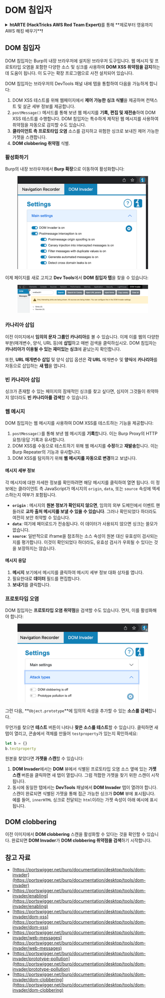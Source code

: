 # DOM 침입자

<details>

<summary><strong>htARTE (HackTricks AWS Red Team Expert)</strong>를 통해 **제로부터 영웅까지 AWS 해킹 배우기**</a><strong>!</strong></summary>

HackTricks를 지원하는 다른 방법:

* **회사가 HackTricks에 광고되길 원하거나** **PDF로 HackTricks 다운로드**하려면 [**구독 요금제**](https://github.com/sponsors/carlospolop)를 확인하세요!
* [**공식 PEASS & HackTricks 스왜그**](https://peass.creator-spring.com)를 구입하세요
* [**The PEASS Family**](https://opensea.io/collection/the-peass-family)를 발견하세요, 당사의 독점 [**NFTs**](https://opensea.io/collection/the-peass-family) 컬렉션
* **💬 [디스코드 그룹](https://discord.gg/hRep4RUj7f)** 또는 [텔레그램 그룹](https://t.me/peass)에 **가입**하거나 **트위터** 🐦 [**@carlospolopm**](https://twitter.com/hacktricks\_live)**를** 팔로우하세요.
* **HackTricks** 및 **HackTricks Cloud** github 저장소에 PR을 제출하여 **해킹 트릭을 공유**하세요.

</details>

## DOM 침입자

DOM 침입자는 Burp의 내장 브라우저에 설치된 브라우저 도구입니다. 웹 메시지 및 프로토타입 오염을 포함한 다양한 소스 및 싱크를 사용하여 **DOM XSS 취약점을 감지**하는 데 도움이 됩니다. 이 도구는 확장 프로그램으로 사전 설치되어 있습니다.

DOM 침입자는 브라우저의 DevTools 패널 내에 탭을 통합하여 다음을 가능하게 합니다:

1. DOM XSS 테스트를 위해 웹페이지에서 **제어 가능한 싱크 식별**을 제공하며 컨텍스트 및 살균 세부 정보를 제공합니다.
2. `postMessage()` 메서드를 통해 보낸 웹 메시지를 **기록, 편집 및 재전송**하여 DOM XSS 테스트를 수행합니다. DOM 침입자는 특수하게 제작된 웹 메시지를 사용하여 취약점을 자동으로 감지할 수도 있습니다.
3. **클라이언트 측 프로토타입 오염** 소스를 감지하고 위험한 싱크로 보내진 제어 가능한 가젯을 스캔합니다.
4. **DOM clobbering 취약점** 식별.

### 활성화하기

Burp의 내장 브라우저에서 **Burp 확장**으로 이동하여 활성화합니다:

<figure><img src="../../.gitbook/assets/image (4) (1) (1) (2).png" alt=""><figcaption></figcaption></figure>

이제 페이지를 새로 고치고 **Dev Tools**에서 **DOM 침입자 탭**을 찾을 수 있습니다:

<figure><img src="../../.gitbook/assets/image (3) (1) (1) (1) (1) (1) (1) (1) (1) (1) (1) (1).png" alt=""><figcaption></figcaption></figure>

### 카나리아 삽입

이전 이미지에서 **임의의 문자 그룹인 카나리아**를 볼 수 있습니다. 이제 이를 웹의 다양한 부분(매개변수, 양식, URL 등)에 **삽입**하고 매번 검색을 클릭하십시오. DOM 침입자는 **카나리아가 이용될 수 있는 재미있는 싱크**에 끝났는지 확인합니다.

또한, **URL 매개변수 삽입** 및 양식 삽입 옵션은 **각 URL** 매개변수 및 **양식**에 **카나리아**를 자동으로 삽입하는 **새 탭**을 엽니다.

### 빈 카나리아 삽입

싱크가 존재할 수 있는 페이지의 잠재적인 싱크를 찾고 싶다면, 심지어 그것들이 취약하지 않더라도 **빈 카나리아를 검색**할 수 있습니다.

### 웹 메시지

DOM 침입자는 웹 메시지를 사용하여 DOM XSS를 테스트하는 기능을 제공합니다:

1. `postMessage()`를 통해 보낸 웹 메시지를 **기록**합니다. 이는 Burp Proxy의 HTTP 요청/응답 기록과 유사합니다.
2. DOM XSS를 수동으로 테스트하기 위해 웹 메시지를 **수정**하고 **재발송**합니다. 이는 Burp Repeater의 기능과 유사합니다.
3. DOM XSS를 탐지하기 위해 **웹 메시지를 자동으로 변경**하고 보냅니다.

#### 메시지 세부 정보

각 메시지에 대한 자세한 정보를 확인하려면 해당 메시지를 클릭하여 열면 됩니다. 이 정보에는 클라이언트 측 JavaScript가 메시지의 `origin`, `data`, 또는 `source` 속성에 액세스하는지 여부가 포함됩니다.

* **`origin`** : 메시지의 **원본 정보가 확인되지 않으면**, 임의의 외부 도메인에서 이벤트 핸들러로 **교차 출처 메시지를 보낼 수 있을 수 있습니다**. 그러나 확인되었다 하더라도 여전히 보안 취약할 수 있습니다.
* **`data`**: 여기에 페이로드가 전송됩니다. 이 데이터가 사용되지 않으면 싱크는 쓸모가 없습니다.
* **`source`**: 일반적으로 iframe을 참조하는 소스 속성이 원본 대신 유효성이 검사되는지를 평가합니다. 이것이 확인되었다 하더라도, 유효성 검사가 우회될 수 있다는 것을 보장하지는 않습니다.

#### 메시지 응답

1. **메시지** 보기에서 메시지를 클릭하여 메시지 세부 정보 대화 상자를 엽니다.
2. 필요한대로 **데이터** 필드를 편집합니다.
3. **보내기**를 클릭합니다.

### 프로토타입 오염

DOM 침입자는 **프로토타입 오염 취약점**을 검색할 수도 있습니다. 먼저, 이를 활성화해야 합니다:

<figure><img src="../../.gitbook/assets/image (5) (1) (1) (3).png" alt=""><figcaption></figcaption></figure>

그런 다음, **`Object.prototype`**에 임의의 속성을 추가할 수 있는 **소스를 검색**합니다.

무언가를 찾으면 **테스트** 버튼이 나타나 **찾은 소스를 테스트**할 수 있습니다. 클릭하면 새 탭이 열리고, 콘솔에서 객체를 만들어 `testproperty`가 있는지 확인하세요:
```javascript
let b = {}
b.testproperty
```
원본을 찾았다면 **가젯을 스캔**할 수 있습니다:

1. **DOM Invader**에서는 **DOM** 뷰에서 식별된 프로토타입 오염 소스 옆에 있는 **가젯 스캔** 버튼을 클릭하면 새 탭이 열립니다. 그럼 적합한 가젯을 찾기 위한 스캔이 시작됩니다.
2. 동시에 동일한 탭에서는 **DevTools** 패널에서 **DOM Invader** 탭이 열려야 합니다. 스캔이 완료되면 식별된 가젯을 통해 접근 가능한 싱크가 **DOM** 뷰에 표시됩니다. 예를 들어, `innerHTML` 싱크로 전달되는 `html`이라는 가젯 속성이 아래 예시에 표시됩니다.

## DOM clobbering

이전 이미지에서 **DOM clobbering** 스캔을 활성화할 수 있다는 것을 확인할 수 있습니다. 완료되면 **DOM Invader**가 **DOM clobbering 취약점을 검색**하기 시작합니다.

## 참고 자료

* [https://portswigger.net/burp/documentation/desktop/tools/dom-invader](https://portswigger.net/burp/documentation/desktop/tools/dom-invader)
* [https://portswigger.net/burp/documentation/desktop/tools/dom-invader/enabling](https://portswigger.net/burp/documentation/desktop/tools/dom-invader/enabling)
* [https://portswigger.net/burp/documentation/desktop/tools/dom-invader/dom-xss](https://portswigger.net/burp/documentation/desktop/tools/dom-invader/dom-xss)
* [https://portswigger.net/burp/documentation/desktop/tools/dom-invader/web-messages](https://portswigger.net/burp/documentation/desktop/tools/dom-invader/web-messages)
* [https://portswigger.net/burp/documentation/desktop/tools/dom-invader/prototype-pollution](https://portswigger.net/burp/documentation/desktop/tools/dom-invader/prototype-pollution)
* [https://portswigger.net/burp/documentation/desktop/tools/dom-invader/dom-clobbering](https://portswigger.net/burp/documentation/desktop/tools/dom-invader/dom-clobbering)
